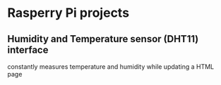 # Rasperry Pi projects

## Humidity and Temperature sensor (DHT11) interface
  constantly measures temperature and humidity while updating a HTML page
